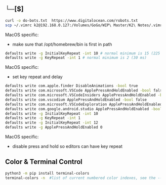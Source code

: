 ## └─[$]  
``` bash
curl -o do-bots.txt  https://www.digitalocean.com/robots.txt
scp ~/.vimrc k2@192.168.0.127:/Volumes/GoGo/WIP\ Master/K2\ Notes/.vimrc
```
MacOS specific:
- make sure that /opt/homebrew/bin is first in path


``` bash
defaults write -g InitialKeyRepeat -int 10 # normal minimum is 15 (225 ms)
defaults write -g KeyRepeat -int 1 # normal minimum is 2 (30 ms)
```
MacOS specific:
- set key repeat and delay


``` bash
defaults write com.apple.finder DisableAnimations -bool true
defaults write com.microsoft.VSCode ApplePressAndHoldEnabled -bool false
defaults write com.microsoft.VSCodeInsiders ApplePressAndHoldEnabled -bool false
defaults write com.vscodium ApplePressAndHoldEnabled -bool false
defaults write com.microsoft.VSCodeExploration ApplePressAndHoldEnabled -bool false
defaults write com.google.android.studio ApplePressAndHoldEnabled -bool false
defaults write -g InitialKeyRepeat -int 10
defaults write -g KeyRepeat -int 1
defaults write -g InitialKeyRepeat -int 12
defaults write -g ApplePressAndHoldEnabled 0

```
MacOS specific:
- disable press and hold so editors can have key repeat


## Color & Terminal Control

``` bash
python3 -m pip install terminal-colors
terminal-colors -n  #list of current numbered color indexes, see the --help for more
```
